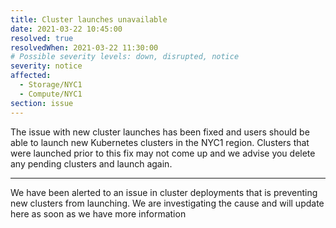```yaml
---
title: Cluster launches unavailable
date: 2021-03-22 10:45:00
resolved: true
resolvedWhen: 2021-03-22 11:30:00
# Possible severity levels: down, disrupted, notice
severity: notice
affected:
  - Storage/NYC1
  - Compute/NYC1
section: issue
---
```


The issue with new cluster launches has been fixed and users should be able to launch new Kubernetes clusters in the NYC1 region. Clusters that were launched prior to this fix may not come up and we advise you delete any pending clusters and launch again.

---

We have been alerted to an issue in cluster deployments that is preventing new clusters from launching. We are investigating the cause and will update here as soon as we have more information
